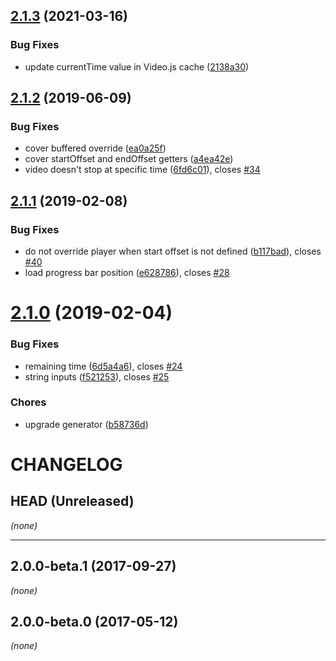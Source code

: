 <a name="2.1.3"></a>
## [2.1.3](https://github.com/nfb-onf/videojs-offset/compare/v2.1.2...v2.1.3) (2021-03-16)

### Bug Fixes

* update currentTime value in Video.js cache ([2138a30](https://github.com/nfb-onf/videojs-offset/commit/2138a30))


<a name="2.1.2"></a>
## [2.1.2](https://github.com/cladera/videojs-offset/compare/v2.1.1...v2.1.2) (2019-06-09)

### Bug Fixes

* cover buffered override ([ea0a25f](https://github.com/cladera/videojs-offset/commit/ea0a25f))
* cover startOffset and endOffset getters ([a4ea42e](https://github.com/cladera/videojs-offset/commit/a4ea42e))
* video doesn't stop at specific time ([6fd6c01](https://github.com/cladera/videojs-offset/commit/6fd6c01)), closes [#34](https://github.com/cladera/videojs-offset/issues/34)

<a name="2.1.1"></a>
## [2.1.1](https://github.com/cladera/videojs-offset/compare/v2.1.0...v2.1.1) (2019-02-08)

### Bug Fixes

* do not override player when start offset is not defined ([b117bad](https://github.com/cladera/videojs-offset/commit/b117bad)), closes [#40](https://github.com/cladera/videojs-offset/issues/40)
* load progress bar position ([e628786](https://github.com/cladera/videojs-offset/commit/e628786)), closes [#28](https://github.com/cladera/videojs-offset/issues/28)

<a name="2.1.0"></a>
# [2.1.0](https://github.com/cladera/videojs-offset/compare/v2.0.0-beta.2...v2.1.0) (2019-02-04)

### Bug Fixes

* remaining time ([6d5a4a6](https://github.com/cladera/videojs-offset/commit/6d5a4a6)), closes [#24](https://github.com/cladera/videojs-offset/issues/24)
* string inputs ([f521253](https://github.com/cladera/videojs-offset/commit/f521253)), closes [#25](https://github.com/cladera/videojs-offset/issues/25)

### Chores

* upgrade generator ([b58736d](https://github.com/cladera/videojs-offset/commit/b58736d))

CHANGELOG
=========

## HEAD (Unreleased)
_(none)_

--------------------

## 2.0.0-beta.1 (2017-09-27)
_(none)_

## 2.0.0-beta.0 (2017-05-12)
_(none)_

